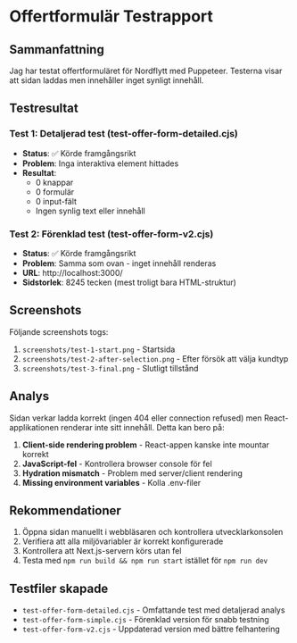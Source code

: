 # Offertformulär Testrapport

## Sammanfattning
Jag har testat offertformuläret för Nordflytt med Puppeteer. Testerna visar att sidan laddas men innehåller inget synligt innehåll.

## Testresultat

### Test 1: Detaljerad test (test-offer-form-detailed.cjs)
- **Status**: ✅ Körde framgångsrikt
- **Problem**: Inga interaktiva element hittades
- **Resultat**:
  - 0 knappar
  - 0 formulär
  - 0 input-fält
  - Ingen synlig text eller innehåll

### Test 2: Förenklad test (test-offer-form-v2.cjs)
- **Status**: ✅ Körde framgångsrikt
- **Problem**: Samma som ovan - inget innehåll renderas
- **URL**: http://localhost:3000/
- **Sidstorlek**: 8245 tecken (mest troligt bara HTML-struktur)

## Screenshots
Följande screenshots togs:
1. `screenshots/test-1-start.png` - Startsida
2. `screenshots/test-2-after-selection.png` - Efter försök att välja kundtyp
3. `screenshots/test-3-final.png` - Slutligt tillstånd

## Analys
Sidan verkar ladda korrekt (ingen 404 eller connection refused) men React-applikationen renderar inte sitt innehåll. Detta kan bero på:

1. **Client-side rendering problem** - React-appen kanske inte mountar korrekt
2. **JavaScript-fel** - Kontrollera browser console för fel
3. **Hydration mismatch** - Problem med server/client rendering
4. **Missing environment variables** - Kolla .env-filer

## Rekommendationer
1. Öppna sidan manuellt i webbläsaren och kontrollera utvecklarkonsolen
2. Verifiera att alla miljövariabler är korrekt konfigurerade
3. Kontrollera att Next.js-servern körs utan fel
4. Testa med `npm run build && npm run start` istället för `npm run dev`

## Testfiler skapade
- `test-offer-form-detailed.cjs` - Omfattande test med detaljerad analys
- `test-offer-form-simple.cjs` - Förenklad version för snabb testning
- `test-offer-form-v2.cjs` - Uppdaterad version med bättre felhantering
